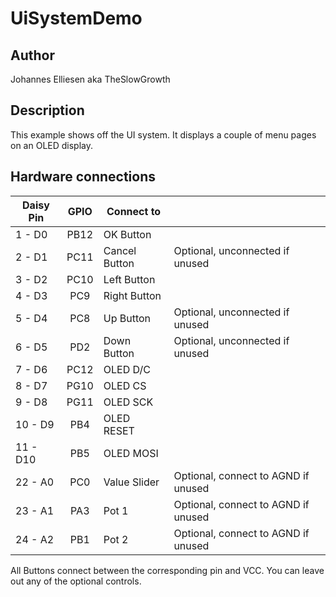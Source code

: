 # UiSystemDemo

## Author

Johannes Elliesen aka TheSlowGrowth

## Description

This example shows off the UI system. It displays a couple of menu pages on an OLED 
display.

## Hardware connections

| Daisy Pin | GPIO | Connect to     |                                     |
| --------- |:----:| -------------- | ----------------------------------- |
| 1 - D0    | PB12 | OK Button      |                                     |
| 2 - D1    | PC11 | Cancel Button  | Optional, unconnected if unused     |
| 3 - D2    | PC10 | Left Button    |                                     |
| 4 - D3    | PC9  | Right Button   |                                     |
| 5 - D4    | PC8  | Up Button      | Optional, unconnected if unused     |
| 6 - D5    | PD2  | Down Button    | Optional, unconnected if unused     |
| 7 - D6    | PC12 | OLED D/C       |                                     |
| 8 - D7    | PG10 | OLED CS        |                                     |
| 9 - D8    | PG11 | OLED SCK       |                                     |
| 10 - D9   | PB4  | OLED RESET     |                                     |
| 11 - D10  | PB5  | OLED MOSI      |                                     |
| 22 - A0   | PC0  | Value Slider   | Optional, connect to AGND if unused |
| 23 - A1   | PA3  | Pot 1          | Optional, connect to AGND if unused |
| 24 - A2   | PB1  | Pot 2          | Optional, connect to AGND if unused |

All Buttons connect between the corresponding pin and VCC.
You can leave out any of the optional controls. 
